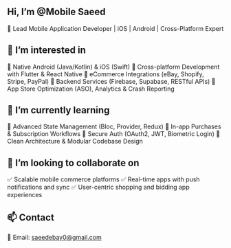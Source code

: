 ## Hi, I’m @Mobile Saeed

📱  Lead Mobile Application Developer | iOS | Android | Cross-Platform Expert

## 👀 I’m interested in

🔹 Native Android (Java/Kotlin) & iOS (Swift)
🔹 Cross-platform Development with Flutter & React Native
🔹 eCommerce Integrations (eBay, Shopify, Stripe, PayPal)
🔹 Backend Services (Firebase, Supabase, RESTful APIs)
🔹 App Store Optimization (ASO), Analytics & Crash Reporting

## 🌱 I’m currently learning

📌 Advanced State Management (Bloc, Provider, Redux)
📌 In-app Purchases & Subscription Workflows
📌 Secure Auth (OAuth2, JWT, Biometric Login)
📌 Clean Architecture & Modular Codebase Design

## 💞️ I’m looking to collaborate on

✅ Scalable mobile commerce platforms
✅ Real-time apps with push notifications and sync
✅ User-centric shopping and bidding app experiences

## 📫 Contact

📧 Email: [saeedebay0@gmail.com](mailto:saeedebay0@gmail.com)
